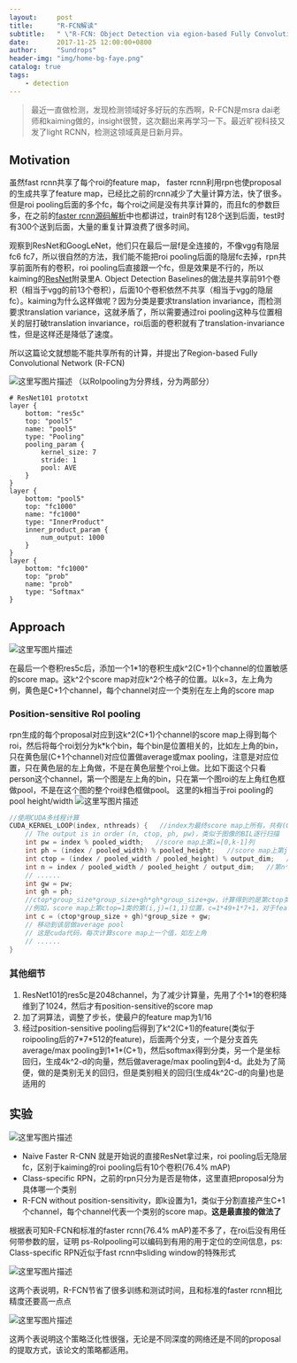 ```yaml
---
layout:     post
title:      "R-FCN解读"
subtitle:   " \"R-FCN: Object Detection via egion-based Fully Convolutional Networks"
date:       2017-11-25 12:00:00+0800
author:     "Sundrops"
header-img: "img/home-bg-faye.png"
catalog: true
tags:
    - detection
---
```


> 最近一直做检测，发现检测领域好多好玩的东西啊，R-FCN是msra dai老师和kaiming做的，insight很赞，这次翻出来再学习一下。最近旷视科技又发了light RCNN，检测这领域真是日新月异。

## Motivation ##
虽然fast rcnn共享了每个roi的feature map， faster rcnn利用rpn也使proposal的生成共享了feature map，已经比之前的rcnn减少了大量计算方法，快了很多。但是roi pooling后面的多个fc，每个roi之间是没有共享计算的，而且fc的参数巨多，在之前的[faster rcnn源码解析](http://blog.csdn.net/u013010889/article/details/78574879)中也都讲过，train时有128个送到后面，test时有300个送到后面，大量的重复计算浪费了很多时间。

观察到ResNet和GoogLeNet，他们只在最后一层f是全连接的，不像vgg有隐层fc6 fc7，所以很自然的方法，我们能不能把roi pooling后面的隐层fc去掉，rpn共享前面所有的卷积，roi pooling后直接跟一个fc，但是效果是不行的，所以kaiming的[ResNet](https://arxiv.org/pdf/1512.03385.pdf)附录里A. Object Detection Baselines的做法是共享前91个卷积（相当于vgg的前13个卷积），后面10个卷积依然不共享（相当于vgg的隐层fc）。kaiming为什么这样做呢？因为分类是要求translation invariance，而检测要求translation variance，这就矛盾了，所以需要通过roi pooling这种与位置相关的层打破translation invariance，roi后面的卷积就有了translation-invariance性，但是这样还是降低了速度。

所以这篇论文就想能不能共享所有的计算，并提出了Region-based Fully Convolutional Network (R-FCN)

![这里写图片描述](http://img.blog.csdn.net/20171125141714605?watermark/2/text/aHR0cDovL2Jsb2cuY3Nkbi5uZXQvdTAxMzAxMDg4OQ==/font/5a6L5L2T/fontsize/400/fill/I0JBQkFCMA==/dissolve/70/gravity/SouthEast)
（以RoIpooling为分界线，分为两部分）
```
# ResNet101 prototxt
layer {
	bottom: "res5c"
	top: "pool5"
	name: "pool5"
	type: "Pooling"
	pooling_param {
		kernel_size: 7
		stride: 1
		pool: AVE
	}
}
layer {
	bottom: "pool5"
	top: "fc1000"
	name: "fc1000"
	type: "InnerProduct"
	inner_product_param {
		num_output: 1000
	}
}
layer {
	bottom: "fc1000"
	top: "prob"
	name: "prob"
	type: "Softmax"
}
```

## Approach ##

![这里写图片描述](http://img.blog.csdn.net/20171125141959918?watermark/2/text/aHR0cDovL2Jsb2cuY3Nkbi5uZXQvdTAxMzAxMDg4OQ==/font/5a6L5L2T/fontsize/400/fill/I0JBQkFCMA==/dissolve/70/gravity/SouthEast)

在最后一个卷积res5c后，添加一个1*1的卷积生成k^2(C+1)个channel的位置敏感的score map。这k^2个score map对应k^2个格子的位置。以k=3，左上角为例，黄色是C+1个channel，每个channel对应一个类别在左上角的score map

### Position-sensitive RoI pooling ###

rpn生成的每个proposal对应到这k^2(C+1)个channel的score map上得到每个roi，然后将每个roi划分为k*k个bin，每个bin是位置相关的，比如左上角的bin，只在黄色层(C+1个channel)对应位置做average或max pooling，注意是对应位置，只在黄色层的左上角做，不是在黄色层整个roi上做。比如下面这个只看person这个channel，第一个图是左上角的bin，只在第一个图roi的左上角红色框做pool，不是在这个图的整个roi绿色框做pool。
这里的k相当于roi pooling的pool height/width
![这里写图片描述](http://img.blog.csdn.net/20171125145213726?watermark/2/text/aHR0cDovL2Jsb2cuY3Nkbi5uZXQvdTAxMzAxMDg4OQ==/font/5a6L5L2T/fontsize/400/fill/I0JBQkFCMA==/dissolve/70/gravity/SouthEast)

```c++
//使用CUDA多线程计算
CUDA_KERNEL_LOOP(index, nthreads) {   //index为最终score map上所有，共有(C+1)*k*k个值
	// The output is in order (n, ctop, ph, pw)，类似于图像的BIL逐行扫描
	int pw = index % pooled_width;   //score map上第i=[0,k-1]列
	int ph = (index / pooled_width) % pooled_height;   //score map上第j=[0,k-1]行
	int ctop = (index / pooled_width / pooled_height) % output_dim;   //score map上第ctop个层(class)
	int n = index / pooled_width / pooled_height / output_dim;   //第n个roi
	// ......
	int gw = pw;
	int gh = ph;
	//ctop*group_size*group_size+gh*gh*group_size+gw，计算得到的是第ctop类的(ph,pw)位置索引
	//例如，score map上第ctop=1类的第(i,j)=(1,1)位置，c=1*49+1*7+1，对于feature map上第c个颜色层中(实际包含C=21层)的第2(ctop+1)层
	int c = (ctop*group_size + gh)*group_size + gw;
	// 移动到该层做average pool
	// 这是cuda代码，每次计算score map上一个值，如左上角
	// ......
}
```

### 其他细节 ###

 1. ResNet101的res5c是2048channel，为了减少计算量，先用了个1*1的卷积降维到了1024，然后才有position-sensitive的score map
 2. 加了洞算法，调整了步长，使最户的feature map为1/16
 3. 经过position-sensitive pooling后得到了k^2(C+1)的feature(类似于roipooling后的7\*7\*512的feature)，后面两个分支，一个是分支首先average/max pooling到1\*1\*(C+1)，然后softmax得到分类，另一个是坐标回归，生成4k^2-d的向量，然后做average/max pooling到4-d。此处为了简便，做的是类别无关的回归，但是类别相关的回归(生成4k^2C-d的向量)也是适用的
 
## 实验 ##

![这里写图片描述](http://img.blog.csdn.net/20171125154550883?watermark/2/text/aHR0cDovL2Jsb2cuY3Nkbi5uZXQvdTAxMzAxMDg4OQ==/font/5a6L5L2T/fontsize/400/fill/I0JBQkFCMA==/dissolve/70/gravity/SouthEast)

 - Naive Faster R-CNN 就是开始说的直接ResNet拿过来，roi pooling后无隐层fc，区别于kaiming的roi pooling后有10个卷积(76.4% mAP)
 - Class-specific RPN，之前的rpn只分为是否是物体，这里直把proposal分为具体哪一个类别
 - R-FCN without position-sensitivity，即k设置为1，类似于分割直接产生C+1个channel，每个channel代表一个类别的score map。**这是最直接的做法了**
 
 根据表可知R-FCN和标准的faster rcnn(76.4% mAP)差不多了，在roi后没有用任何带参数的层，证明
 ps-RoIpooling可以编码到有用的用于定位的空间信息，ps: Class-specific RPN近似于fast rcnn中sliding window的特殊形式

![这里写图片描述](http://img.blog.csdn.net/20171125160006926?watermark/2/text/aHR0cDovL2Jsb2cuY3Nkbi5uZXQvdTAxMzAxMDg4OQ==/font/5a6L5L2T/fontsize/400/fill/I0JBQkFCMA==/dissolve/70/gravity/SouthEast)

这两个表说明，R-FCN节省了很多训练和测试时间，且和标准的faster rcnn相比精度还要高一点点

![这里写图片描述](http://img.blog.csdn.net/20171125160300323?watermark/2/text/aHR0cDovL2Jsb2cuY3Nkbi5uZXQvdTAxMzAxMDg4OQ==/font/5a6L5L2T/fontsize/400/fill/I0JBQkFCMA==/dissolve/70/gravity/SouthEast)

这两个表说明这个策略泛化性很强，无论是不同深度的网络还是不同的proposal的提取方式，该论文的策略都适用。
